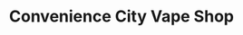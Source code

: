 ---
title: "Convenience City Vape Shop"
url: /elkton/convenience-city-vape-shop/
shop: E-Zigaretten
---